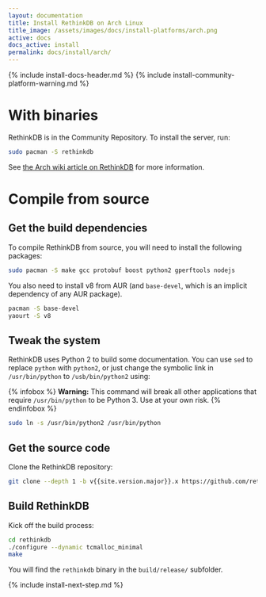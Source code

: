 ```yaml
---
layout: documentation
title: Install RethinkDB on Arch Linux
title_image: /assets/images/docs/install-platforms/arch.png
active: docs
docs_active: install
permalink: docs/install/arch/
---
```

{% include install-docs-header.md %}
{% include install-community-platform-warning.md %}
# With binaries #
RethinkDB is in the Community Repository. To install the server, run:

```bash
sudo pacman -S rethinkdb
```

See [the Arch wiki article on RethinkDB](https://wiki.archlinux.org/index.php/RethinkDB) for more information.


# Compile from source #

## Get the build dependencies ##
To compile RethinkDB from source, you will need to install the following packages:

```bash
sudo pacman -S make gcc protobuf boost python2 gperftools nodejs
```

You also need to install v8 from AUR (and `base-devel`, which is an implicit dependency
of any AUR package).

```bash
pacman -S base-devel
yaourt -S v8
```

## Tweak the system ##

RethinkDB uses Python 2 to build some documentation. You can use `sed`
to replace `python` with `python2`, or just change the symbolic link in
`/usr/bin/python` to `/usb/bin/python2` using:

{% infobox %}
__Warning:__ This command will break all other applications that require
`/usr/bin/python` to be Python 3. Use at your own risk.
{% endinfobox %}

```bash
sudo ln -s /usr/bin/python2 /usr/bin/python
```

## Get the source code ##
Clone the RethinkDB repository:

```bash
git clone --depth 1 -b v{{site.version.major}}.x https://github.com/rethinkdb/rethinkdb.git
```

## Build RethinkDB ##
Kick off the build process:

```bash
cd rethinkdb
./configure --dynamic tcmalloc_minimal 
make
```

You will find the `rethinkdb` binary in the `build/release/` subfolder.  

{% include install-next-step.md %}
